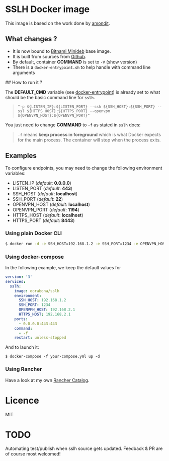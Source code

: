 # SSLH Docker image

This image is based on the work done by [amondit](https://github.com/amondit/sslh).

## What changes ?

- It is now bound to [Bitnami Minideb](https://github.com/bitnami/minideb) base image.
- It is built from sources from [Github](https://github.com/yrutschle/sslh).
- By default, container **COMMAND** is set to `-V` (show version)
- There is a `docker-entrypoint.sh` to help handle with command line arguments

## How to run it ?

The **DEFAULT_CMD** variable (see [docker-entrypoint](docker-entrypoint.sh#L2)) is already set to what should be the basic command line for `sslh`.

> `"-p ${LISTEN_IP}:${LISTEN_PORT} --ssh ${SSH_HOST}:${SSH_PORT} --ssl ${HTTPS_HOST}:${HTTPS_PORT} --openvpn ${OPENVPN_HOST}:${OPENVPN_PORT}"`

You just need to change **COMMAND** to `-f` as stated in `sslh` docs:

> `-f` means **keep process in foreground** which is what Docker expects for the main process.
The container will stop when the process exits.

## Examples

To configure endpoints, you may need to change the following environment variables:
- LISTEN_IP (*default*: **0.0.0.0**)
- LISTEN_PORT (*default*: **443**)
- SSH_HOST (*default*: **localhost**)
- SSH_PORT (*default*: **22**)
- OPENVPN_HOST (*default*: **localhost**)
- OPENVPN_PORT (*default*: **1194**)
- HTTPS_HOST (*default*: **localhost**)
- HTTPS_PORT (*default*: **8443**)

### Using plain Docker CLI

```sh
$ docker run -d -e SSH_HOST=192.168.1.2 -e SSH_PORT=1234 -e OPENVPN_HOST=192.168.2.1 -e HTTPS_HOST=192.168.2.1 -p 0.0.0.0:443:443 oorabona/sslh -f
```

### Using docker-compose

In the following example, we keep the default values for

```yaml
version: '3'
services:
  sslh:
    image: oorabona/sslh
    environment:
      SSH_HOST: 192.168.1.2
      SSH_PORT: 1234
      OPENVPN_HOST: 192.168.2.1
      HTTPS_HOST: 192.168.2.1
    ports:
      - 0.0.0.0:443:443
    command:
      - -f
    restart: unless-stopped
```

And to launch it:

```
$ docker-compose -f your-compose.yml up -d
```

### Using Rancher

Have a look at my own [Rancher Catalog](https://github.com/oorabona/rancher-catalog/tree/master/templates/sslh).

# Licence

MIT

# TODO

Automating test/publish when sslh source gets updated.
Feedback & PR are of course most welcomed!
